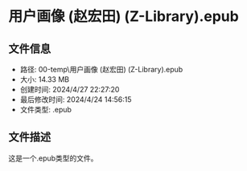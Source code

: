 ﻿# 用户画像 (赵宏田) (Z-Library).epub

## 文件信息
- 路径: 00-temp\用户画像 (赵宏田) (Z-Library).epub
- 大小: 14.33 MB
- 创建时间: 2024/4/27 22:27:20
- 最后修改时间: 2024/4/24 14:56:15
- 文件类型: .epub

## 文件描述
这是一个.epub类型的文件。

